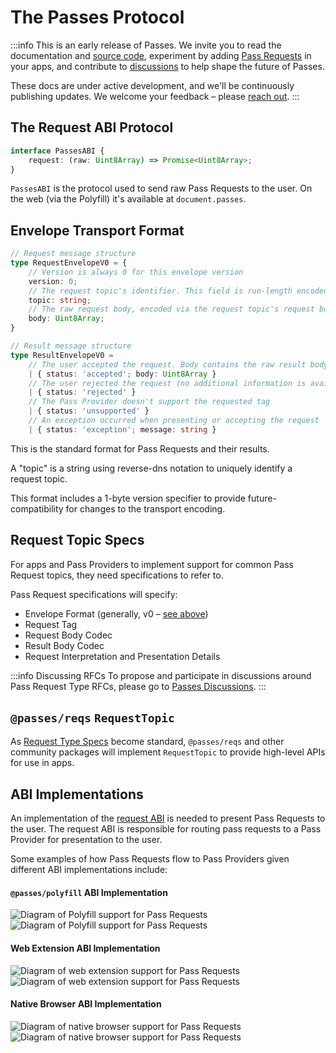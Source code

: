 # The Passes Protocol

:::info This is an early release of Passes.
We invite you to read the documentation and [source code](https://github.com/passes-org/passes), experiment by adding [Pass Requests](#what-is-a-pass-request) in your apps, and contribute to [discussions](https://github.com/passes-org/passes/discussions) to help shape the future of Passes.

These docs are under active development, and we'll be continuously publishing updates. We welcome your feedback – please [reach out](https://github.com/passes-org/passes/discussions).
:::

## The Request ABI Protocol

```typescript
interface PassesABI {
    request: (raw: Uint8Array) => Promise<Uint8Array>;
}
```

`PassesABI` is the protocol used to send raw Pass Requests to the user. On the web (via the Polyfill) it's available at `document.passes`.

    
## Envelope Transport Format
    
```typescript
// Request message structure
type RequestEnvelopeV0 = {
    // Version is always 0 for this envelope version
    version: 0;
    // The request topic's identifier. This field is run-length encoded and can be up to 256 bytes long
    topic: string;
    // The raw request body, encoded via the request topic's request body codec
    body: Uint8Array;
}

// Result message structure
type ResultEnvelopeV0 =
    // The user accepted the request. Body contains the raw result body, encoded via the request topic's result body codec
    | { status: 'accepted'; body: Uint8Array }
    // The user rejected the request (no additional information is available)
    | { status: 'rejected' }
    // The Pass Provider doesn't support the requested tag
    | { status: 'unsupported' }
    // An exception occurred when presenting or accepting the request
    | { status: 'exception'; message: string }
```

This is the standard format for Pass Requests and their results.

A "topic" is a string using reverse-dns notation to uniquely identify a request topic.

This format includes a 1-byte version specifier to provide future-compatibility for changes to the transport encoding.
    
## Request Topic Specs

For apps and Pass Providers to implement support for common Pass Request topics, they need specifications to refer to.

Pass Request specifications will specify:
- Envelope Format (generally, v0 – [see above](#envelope-v0-request-format))
- Request Tag
- Request Body Codec
- Result Body Codec
- Request Interpretation and Presentation Details

:::info Discussing RFCs
To propose and participate in discussions around Pass Request Type RFCs, please go to [Passes Discussions](https://github.com/passes-org/passes/discussions/categories/pass-request-types). 
:::

## `@passes/reqs` `RequestTopic`

As [Request Type Specs](#request-topic-specs) become standard, `@passes/reqs` and other community packages will implement `RequestTopic` to provide high-level APIs for use in apps.

## ABI Implementations

An implementation of the [request ABI](#the-request-abi-protocol) is needed to present Pass Requests to the user. The request ABI is responsible for routing pass requests to a Pass Provider for presentation to the user.

Some examples of how Pass Requests flow to Pass Providers given different ABI implementations include:

#### `@passes/polyfill` ABI Implementation
<img src="/diagram_02_light.gif" alt="Diagram of Polyfill support for Pass Requests" class="light-mode-only" />
<img src="/diagram_02_dark.gif" alt="Diagram of Polyfill support for Pass Requests" class="dark-mode-only" />

#### Web Extension ABI Implementation
<img src="/diagram_03_light.gif" alt="Diagram of web extension support for Pass Requests" class="light-mode-only" />
<img src="/diagram_03_dark.gif" alt="Diagram of web extension support for Pass Requests" class="dark-mode-only" />

#### Native Browser ABI Implementation
<img src="/diagram_04_light.gif" alt="Diagram of native browser support for Pass Requests" class="light-mode-only" />
<img src="/diagram_04_dark.gif" alt="Diagram of native browser support for Pass Requests" class="dark-mode-only" />

<!-- FIXME: Update Pass Provider, Topic Provider, and Polyfill details

## Pass Providers

Pass Providers are responsible for presenting a rich interpretation of a Pass Request to the user so they can review and then approve or reject it.

A Pass Provider can be a web or native mobile app. It could even be built into a user's browser or operating system.

### Web Pass Providers

To implement a Pass Provider on the web that works with the `@passes/polyfill` script and the upcoming Passes web extension, you need two things:

1. **HTTPS Server**. An HTTPS server at an arbitrary URI that accepts `POST` requests with [`FormData`](https://developer.mozilla.org/en-US/docs/Web/API/FormData) containing a `'request'` field which is a [`Blob`](https://developer.mozilla.org/en-US/docs/Web/API/Blob) of the Pass Request’s raw bytes.
2. **Request Handling Page**. The response to the `POST` request should be a page including a rich representation of the request, implemented according to its [Request Topic Spec](#request-topic-specs).

    When the user approves or rejects, the page should [`postMessage`](https://developer.mozilla.org/en-US/docs/Web/API/Window/postMessage) to `window.opener ?? window.parent` with the message type:

    ```typescript
    type RequestResult = {
        type: 'org.passes.messaging.result';
        result: Uint8Array;
    };
    ```
 -->
